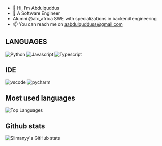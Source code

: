 - 👋 Hi, I’m Abdulquddus
- 👀 A Software Engineer
- Alumni @alx_africa SWE with specializations in backend engineering 
- 📫 You can reach me on aabdulqudduss@gmail.com

## LANGUAGES

![Python](https://img.shields.io/badge/Python-FFD43B?style=for-the-badge&logo=python&logoColor=blue)
![Javascript](https://img.shields.io/badge/JavaScript-323330?style=for-the-badge&logo=javascript&logoColor=F7DF1E)
![Typescript](https://img.shields.io/badge/Typescript-FFD43B?style=for-the-badge&logo=Typescript&logoColor=blue)

## IDE
![vscode](https://img.shields.io/badge/Visual_Studio_Code-0078D4?style=for-the-badge&logo=visual%20studio%20code&logoColor=white)
![pycharm](https://img.shields.io/badge/PyCharm-000000.svg?&style=for-the-badge&logo=PyCharm&logoColor=white)

## Most used languages

![Top Languages](https://github-readme-stats.vercel.app/api/top-langs/?username=Slimanyy&theme=tokyonight)

## Github stats

![Slimanyy's GitHub stats](https://github-readme-stats.vercel.app/api?username=Slimanyy&theme=tokyonight)


<!---
Slimanyy/Slimanyy is a ✨ special ✨ repository because its `README.md` (this file) appears on your GitHub profile.
You can click the Preview link to take a look at your changes.
--->
